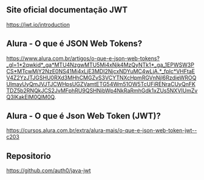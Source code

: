 ## Site oficial documentação JWT ##

https://jwt.io/introduction

## Alura - O que é JSON Web Tokens? ##

https://www.alura.com.br/artigos/o-que-e-json-web-tokens?_gl=1*2qwkid*_ga*MTU4NzgwMTU5Mi4xNjk4MzQyNTk1*_ga_1EPWSW3PCS*MTcwMjY2NzE0NS41Mi4xLjE3MDI2NjcxNDYuMC4wLjA.*_fplc*VHFtaEV4Z2YzJTJGSHU0RXd3MHhCMGZvS3VCYTNXcHpmRGVnNjl6RzdieWROQUlmayUyQmJVJTJCWHpsUGZVamtETG54Wm51OW5TcUFiRENraCUyQnFKTDZ5b2RNQkJCS2JvMFphRU9QSHNibWp4NkRaRmhGdk1xZUs5NXVIUmZvQ3lKakElM0QlM0Q.

## Alura - O que é Json Web Token (JWT)? ##

https://cursos.alura.com.br/extra/alura-mais/o-que-e-json-web-token-jwt--c203

## Repositorio ##

https://github.com/auth0/java-jwt